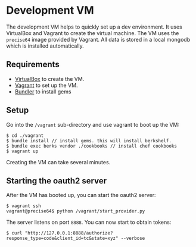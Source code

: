 Development VM
==============

The development VM helps to quickly set up a dev environment.
It uses VirtualBox and Vagrant to create the virtual machine.
The VM uses the ``precise64`` image provided by Vagrant.
All data is stored in a local mongodb which is installed automatically.

Requirements
------------

- [VirtualBox](https://www.virtualbox.org/wiki/Downloads) to create the VM.
- [Vagrant](http://downloads.vagrantup.com/) to set up the VM.
- [Bundler](http://bundler.io/) to install gems

Setup
-----

Go into the ``/vagrant`` sub-directory and use vagrant to boot up the VM:

    $ cd ./vagrant
    $ bundle install // install gems. this will install berkshelf.
    $ bundle exec berks vendor ./cookbooks // install chef cookbooks
    $ vagrant up

Creating the VM can take several minutes.

Starting the oauth2 server
------------------------

After the VM has booted up, you can start the oauth2 server:

    $ vagrant ssh
    vagrant@precise64$ python /vagrant/start_provider.py

The server listens on port ``8888``.
You can now start to obtain tokens:

    $ curl "http://127.0.0.1:8888/authorize?response_type=code&client_id=tc&state=xyz" --verbose
